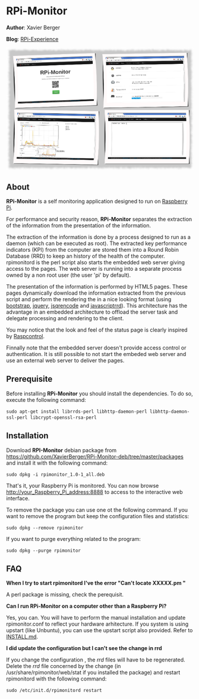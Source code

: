 # RPi-Monitor

**Author**: Xavier Berger

**Blog**: [RPi-Experience](http://rpi-experiences.blogspot.fr/)

![screenshot](screenshot_thumb.png)

## About

**RPi-Monitor** is a self monitoring application designed to run on [Raspberry Pi](http://raspberrypi.org).

For performance and security reason, **RPi-Monitor** separates the extraction of the information from the
presentation of the information.

The extraction of the information is done by a process designed to run as a daemon (which can be executed as root).
The extracted key performance indicators (KPI) from the computer are stored them into a Round Robin Database (RRD)
to keep an history of the health of the computer. rpimonitord is the perl script also starts the embedded web
server giving access to the pages. The web server is running into a separate process owned by a non root user
(the user 'pi' by default).

The presentation of the information is performed by HTML5 pages. These pages dynamically download the
information extracted from the previous script and perform the rendering the in a nice looking format
(using [bootstrap](http://twitter.github.io/bootstrap/), [jquery](http://jquery.com/),
[jsqrencode](https://code.google.com/p/jsqrencode/) and [javascriptrrd](http://javascriptrrd.sourceforge.net/)).
This architecture has the advantage in an embedded architecture to offload the server task and delegate
processing and rendering to the client.

You may notice that the look and feel of the status page is clearly inspired by
[Raspcontrol](https://github.com/Bioshox/Raspcontrol).

Finnally note that the embedded server doesn't provide access control or authentication. It is still possible
to not start the embeded web server and use an external web server to deliver the pages.

## Prerequisite

Before installing **RPi-Monitor** you should install the dependencies. To do so, execute the following command:

    sudo apt-get install librrds-perl libhttp-daemon-perl libhttp-daemon-ssl-perl libcrypt-openssl-rsa-perl

## Installation

Download **RPI-Monitor** debian package from <https://github.com/XavierBerger/RPi-Monitor-deb/tree/master/packages> and install it
with the following command:

    sudo dpkg -i rpimonitor_1.0-1_all.deb

That's it, your Raspberry Pi is monitored. You can now browse <http://your_Raspberry_Pi_address:8888> to
access to the interactive web interface.

To remove the package you can use one ot the following command.
If you want to remove the program but keep the configuration files and statistics:

    sudo dpkg --remove rpimonitor

If you want to purge everything related to the program:

    sudo dpkg --purge rpimonitor


## FAQ

**When I try to start rpimonitord I've the error "Can't locate XXXXX.pm "**

A perl package is missing, check the perequisit.

**Can I  run RPi-Monitor on a computer other than a Raspberry Pi?**

Yes, you can. You will have to perform the manual installation and update rpimonitor.conf to reflect 
your hardware arhitecture. If you system is using upstart (like Unbuntu), you can use the upstart 
script also provided. Refer to [INSTALL.md](https://github.com/XavierBerger/RPi-Monitor/blob/master/INSTALL.md).

**I did update the configuration but I can't see the change in rrd**

If you change the configuration , the _rrd_ files will have to be regenerated. 
Delete the _rrd_ file concerned by the change  (in /usr/share/rpimonitor/web/stat if you installed the package)
and restart rpimonitord with the following command:

    sudo /etc/init.d/rpimonitord restart

